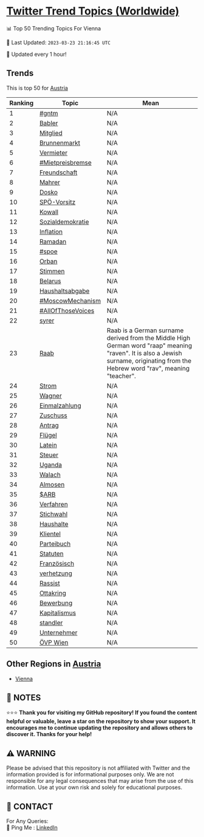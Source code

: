[Twitter Trend Topics (Worldwide)](https://github.com/ErcinDedeoglu/Twitter-Trend-Topics)
==========


📊 Top 50 Trending Topics For Vienna

📆 Last Updated: `2023-03-23 21:16:45 UTC`

🔧 Updated every 1 hour!


## Trends

This is top 50 for [Austria](</Austria>)

| Ranking | Topic | Mean |
| ------- | ------------ | ------------ |
| 1 | [#gntm](http://twitter.com/search?q=%23gntm) | N/A |
| 2 | [Babler](http://twitter.com/search?q=Babler) | N/A |
| 3 | [Mitglied](http://twitter.com/search?q=Mitglied) | N/A |
| 4 | [Brunnenmarkt](http://twitter.com/search?q=Brunnenmarkt) | N/A |
| 5 | [Vermieter](http://twitter.com/search?q=Vermieter) | N/A |
| 6 | [#Mietpreisbremse](http://twitter.com/search?q=%23Mietpreisbremse) | N/A |
| 7 | [Freundschaft](http://twitter.com/search?q=Freundschaft) | N/A |
| 8 | [Mahrer](http://twitter.com/search?q=Mahrer) | N/A |
| 9 | [Dosko](http://twitter.com/search?q=Dosko) | N/A |
| 10 | [SPÖ-Vorsitz](http://twitter.com/search?q=SP%c3%96-Vorsitz) | N/A |
| 11 | [Kowall](http://twitter.com/search?q=Kowall) | N/A |
| 12 | [Sozialdemokratie](http://twitter.com/search?q=Sozialdemokratie) | N/A |
| 13 | [Inflation](http://twitter.com/search?q=Inflation) | N/A |
| 14 | [Ramadan](http://twitter.com/search?q=Ramadan) | N/A |
| 15 | [#spoe](http://twitter.com/search?q=%23spoe) | N/A |
| 16 | [Orban](http://twitter.com/search?q=Orban) | N/A |
| 17 | [Stimmen](http://twitter.com/search?q=Stimmen) | N/A |
| 18 | [Belarus](http://twitter.com/search?q=Belarus) | N/A |
| 19 | [Haushaltsabgabe](http://twitter.com/search?q=Haushaltsabgabe) | N/A |
| 20 | [#MoscowMechanism](http://twitter.com/search?q=%23MoscowMechanism) | N/A |
| 21 | [#AllOfThoseVoices](http://twitter.com/search?q=%23AllOfThoseVoices) | N/A |
| 22 | [syrer](http://twitter.com/search?q=syrer) | N/A |
| 23 | [Raab](http://twitter.com/search?q=Raab) | Raab is a German surname derived from the Middle High German word "raap" meaning "raven". It is also a Jewish surname, originating from the Hebrew word "rav", meaning "teacher". |
| 24 | [Strom](http://twitter.com/search?q=Strom) | N/A |
| 25 | [Wagner](http://twitter.com/search?q=Wagner) | N/A |
| 26 | [Einmalzahlung](http://twitter.com/search?q=Einmalzahlung) | N/A |
| 27 | [Zuschuss](http://twitter.com/search?q=Zuschuss) | N/A |
| 28 | [Antrag](http://twitter.com/search?q=Antrag) | N/A |
| 29 | [Flügel](http://twitter.com/search?q=Fl%c3%bcgel) | N/A |
| 30 | [Latein](http://twitter.com/search?q=Latein) | N/A |
| 31 | [Steuer](http://twitter.com/search?q=Steuer) | N/A |
| 32 | [Uganda](http://twitter.com/search?q=Uganda) | N/A |
| 33 | [Walach](http://twitter.com/search?q=Walach) | N/A |
| 34 | [Almosen](http://twitter.com/search?q=Almosen) | N/A |
| 35 | [$ARB](http://twitter.com/search?q=%24ARB) | N/A |
| 36 | [Verfahren](http://twitter.com/search?q=Verfahren) | N/A |
| 37 | [Stichwahl](http://twitter.com/search?q=Stichwahl) | N/A |
| 38 | [Haushalte](http://twitter.com/search?q=Haushalte) | N/A |
| 39 | [Klientel](http://twitter.com/search?q=Klientel) | N/A |
| 40 | [Parteibuch](http://twitter.com/search?q=Parteibuch) | N/A |
| 41 | [Statuten](http://twitter.com/search?q=Statuten) | N/A |
| 42 | [Französisch](http://twitter.com/search?q=Franz%c3%b6sisch) | N/A |
| 43 | [verhetzung](http://twitter.com/search?q=verhetzung) | N/A |
| 44 | [Rassist](http://twitter.com/search?q=Rassist) | N/A |
| 45 | [Ottakring](http://twitter.com/search?q=Ottakring) | N/A |
| 46 | [Bewerbung](http://twitter.com/search?q=Bewerbung) | N/A |
| 47 | [Kapitalismus](http://twitter.com/search?q=Kapitalismus) | N/A |
| 48 | [standler](http://twitter.com/search?q=standler) | N/A |
| 49 | [Unternehmer](http://twitter.com/search?q=Unternehmer) | N/A |
| 50 | [ÖVP Wien](http://twitter.com/search?q=%c3%96VP+Wien) | N/A |



## Other Regions in [Austria](</Austria>)

* [Vienna](</Austria/Vienna.md>)



## 📝 NOTES

⭐⭐⭐ **Thank you for visiting my GitHub repository! If you found the content helpful or valuable, leave a star on the repository to show your support. It encourages me to continue updating the repository and allows others to discover it. Thanks for your help!**


## ⚠️ WARNING

Please be advised that this repository is not affiliated with Twitter and the information provided is for informational purposes only. We are not responsible for any legal consequences that may arise from the use of this information. Use at your own risk and solely for educational purposes.


## 📨 CONTACT

 For Any Queries:  
            🏓 Ping Me : [LinkedIn](https://www.linkedin.com/in/ercindedeoglu/)
